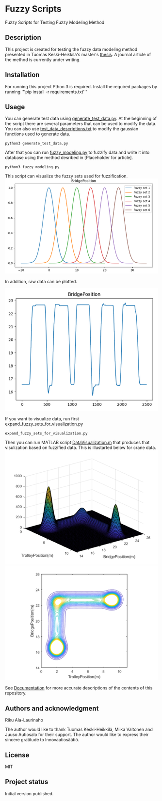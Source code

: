 # Fuzzy Scripts
Fuzzy Scripts for Testing Fuzzy Modeling Method

## Description
This project is created for testing the fuzzy data modeling method presented in Tuomas Keski-Heikkilä's master's [thesis](http://urn.fi/URN:NBN:fi:aalto-202109059012).
A journal article of the method is currently under writing.

## Installation
For running this project Pthon 3 is required. Install the required packages by running 
    '''pip install -r requirements.txt'''

## Usage
You can generate test data using [generate_test_data.py](generate_test_data.py). At the beginning of the script there are several parameters that can be used to modify the data. You can also use [test_data_descriptions.txt](examples/test_data_descriptions.txt) to modify the gaussian functions used to generate data.

    python3 generate_test_data.py

After that you can run [fuzzy_modeling.py](fuzzy_modeling.py) to fuzzify data and write it into database using the method desribed in [Placeholder for article].

    python3 fuzzy_modeling.py

This script can visualize the fuzzy sets used for fuzzification.
![Visualization](examples/figures/fuzzy_sets.png)

In addition, raw data can be plotted.

![Visualization](examples/figures/Visualization_of_crane_data_raw.png)

If you want to visualize data, run first [expand_fuzzy_sets_for_visualization.py](expand_fuzzy_sets_for_visualization.py)

    expand_fuzzy_sets_for_visualization.py

Then you can run MATLAB script [DataVisualization.m](DataVisualization.m) that produces that visulization based on fuzzified data. This is illustarted below for crane data.
![Visualization](examples/figures/Visualization_of_crane_data_1.png)
![Visualization](examples/figures/Visualization_of_crane_data_2.png)

See [Documentation](Documentation.md) for more accurate descriptions of the contents of this repository.

## Authors and acknowledgment
Riku Ala-Laurinaho

The author would like to thank Tuomas Keski-Heikkilä, Miika Valtonen and Juuso Autiosalo for their support.
The author would like to express their sincere gratitude to Innovaatiosäätiö.

## License
MIT

## Project status
Initial version published.